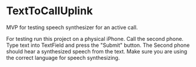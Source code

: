 # TextToCallUplink
MVP for testing speech synthesizer for an active call. 

For testing run this project on a physical iPhone. Call the second phone. Type text into TextField and press the "Submit" button. The Second phone should hear a synthesized speech from the text. Make sure you are using the correct language for speech synthesizing.
